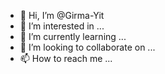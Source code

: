 - 👋 Hi, I’m @Girma-Yit
- 👀 I’m interested in ...
- 🌱 I’m currently learning ...
- 💞️ I’m looking to collaborate on ...
- 📫 How to reach me ...

<!---
Girma-Yit/Girma-Yit is a ✨ special ✨ repository because its `README.md` (this file) appears on your GitHub profile.
You can click the Preview link to take a look at your changes.
--->
